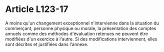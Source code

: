 # Article L123-17

A moins qu'un changement exceptionnel n'intervienne dans la situation du commerçant, personne physique ou morale, la présentation des comptes annuels comme des méthodes d'évaluation retenues ne peuvent être modifiées d'un exercice à l'autre. Si des modifications interviennent, elles sont décrites et justifiées dans l'annexe.
